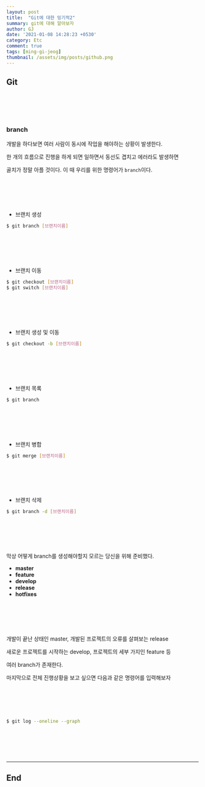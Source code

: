 ```yaml
---
layout: post
title:  "Git에 대한 밍기적2"
summary: git에 대해 알아보자
author: GJ
date: '2021-01-08 14:28:23 +0530'
category: Etc
comment: true
tags: [ming-gi-jeog]
thumbnail: /assets/img/posts/github.png
---
```


## Git

#  　

### branch

개발을 하다보면 여러 사람이 동시에 작업을 해야하는 상황이 발생한다.

한 개의 흐름으로 진행을 하게 되면 일하면서 동선도 겹치고 에러라도 발생하면

골치가 정말 아플 것이다. 이 때 우리를 위한 명령어가 `branch`이다.

#  　

* 브랜치 생성

```bash
$ git branch [브랜치이름]
```

#  　

* 브랜치 이동

```bash
$ git checkout [브랜치이름]
$ git switch [브랜치이름]
```

#  　

* 브랜치 생성 및 이동

```bash
$ git checkout -b [브랜치이름]
```

#  　

* 브랜치 목록

```bash
$ git branch
```

#  　

* 브랜치 병합

```bash
$ git merge [브랜치이름]
```

#  　

* 브랜치 삭제

```bash
$ git branch -d [브랜치이름]
```

#  　

막상 어떻게 branch를 생성해야할지 모르는 당신을 위해 준비했다.

* **master**
* **feature**
* **develop**
* **release**
* **hotfixes**

#  　

개발이 끝난 상태인 master, 개발된 프로젝트의 오류를 살펴보는 release

새로운 프로젝트를 시작하는 develop, 프로젝트의 세부 가지인 feature 등

여러 branch가 존재한다.

마지막으로 전체 진행상황을 보고 싶으면 다음과 같은 명령어를 입력해보자

#  　

```bash
$ git log --oneline --graph
```

#  　

---
## End
